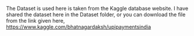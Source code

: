 The Dataset is used here is taken from the Kaggle database website. I have shared the dataset here in the Dataset folder, or you can download the file from the link given here, https://www.kaggle.com/bhatnagardaksh/upipaymentsindia
